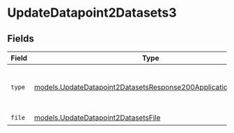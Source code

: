 # UpdateDatapoint2Datasets3


## Fields

| Field                                                                                                                                | Type                                                                                                                                 | Required                                                                                                                             | Description                                                                                                                          |
| ------------------------------------------------------------------------------------------------------------------------------------ | ------------------------------------------------------------------------------------------------------------------------------------ | ------------------------------------------------------------------------------------------------------------------------------------ | ------------------------------------------------------------------------------------------------------------------------------------ |
| `type`                                                                                                                               | [models.UpdateDatapoint2DatasetsResponse200ApplicationJSONType](../models/updatedatapoint2datasetsresponse200applicationjsontype.md) | :heavy_check_mark:                                                                                                                   | The type of the content part. Always `file`.                                                                                         |
| `file`                                                                                                                               | [models.UpdateDatapoint2DatasetsFile](../models/updatedatapoint2datasetsfile.md)                                                     | :heavy_check_mark:                                                                                                                   | N/A                                                                                                                                  |